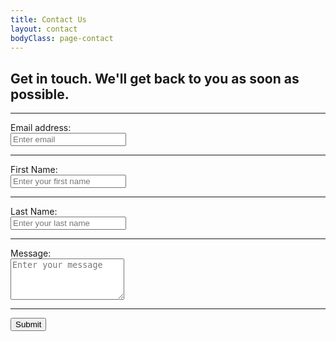 ```yaml
---
title: Contact Us
layout: contact
bodyClass: page-contact
---
```


<div class="text-input-style">
  <h2> Get in touch. We'll get back to you as soon as possible. </h2>
  <form action="https://getform.io/f/80a0667b-67a3-4d1f-ab49-4da1956fb952" method="POST">
  <form action="https://getform.io/80a0667b-67a3-4d1f-ab49-4da1956fb952" method="POST" enctype="multipart/form-data" target="_blank" accept-charset="UTF-8">
    <hr>
    <div>
      <label for="exampleInputEmail1" required="required">Email address:
      </label>
    </div>
    <div>
      <input type="email" name="email" class="form-control" id="exampleInputEmail1" aria-describedby="emailHelp" placeholder="Enter email" required="required">
    </div>
    <hr>
    <div>
      <label for="exampleInputName">First Name:</label>
    </div>
    <div>
      <input type="text" name="name" class="form-control" id="exampleInputName" placeholder="Enter your first name" required="required">
    </div>
    <hr>
    <div>
      <label for="exampleInputName">Last Name:</label>
    </div>
    <div>
      <input type="text" name="name" class="form-control" id="exampleInputName" placeholder="Enter your last name" required="required">
    </div>
    <hr>
    <div>
      <label for="exampleFormControlTextarea1">Message:</label>
    </div>
    <div>
      <textarea class="msg-box" id="exampleFormControlTextarea1" placeholder="Enter your message" required="required" rows="4"></textarea>
    </div>
    <hr>
    <button class="button">Submit</button>
  </form>
</div>
